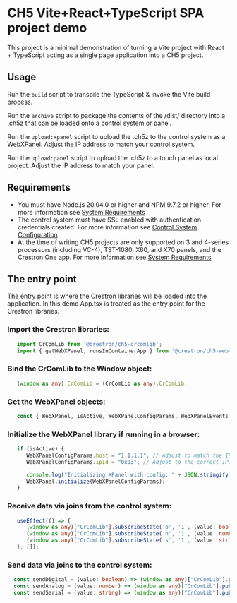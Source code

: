 # CH5 Vite+React+TypeScript SPA project demo

This project is a minimal demonstration of turning a Vite project with React + TypeScript acting as a single page application into a CH5 project.

## Usage

Run the `build` script to transpile the TypeScript & invoke the Vite build process.

Run the `archive` script to package the contents of the /dist/ directory into a .ch5z that can be loaded onto a control system or panel.

Run the `upload:xpanel` script to upload the .ch5z to the control system as a WebXPanel. Adjust the IP address to match your control system.

Run the `upload:panel` script to upload the .ch5z to a touch panel as local project. Adjust the IP address to match your panel.

## Requirements
 - You must have Node.js 20.04.0 or higher and NPM 9.7.2 or higher. For more information see [System Requirements](https://sdkcon78221.crestron.com/sdk/Crestron_HTML5UI/Content/Topics/QS-System-Requirements.htm)
 - The control system must have SSL enabled with authentication credentials created. For more information see [Control System Configuration](https://sdkcon78221.crestron.com/sdk/Crestron_HTML5UI/Content/Topics/Platforms/X-CS-Settings.htm)
 - At the time of writing CH5 projects are only supported on 3 and 4-series processors (including VC-4), TST-1080, X60, and X70 panels, and the Crestron One app. For more information see [System Requirements](https://sdkcon78221.crestron.com/sdk/Crestron_HTML5UI/Content/Topics/QS-System-Requirements.htm)

## The entry point

The entry point is where the Crestron libraries will be loaded into the application. In this demo App.tsx is treated as the entry point for the Crestron libraries.

### Import the Crestron libraries:
```ts
   import CrComLib from '@crestron/ch5-crcomlib';
   import { getWebXPanel, runsInContainerApp } from '@crestron/ch5-webxpanel';
```

### Bind the CrComLib to the Window object:
```ts
   (window as any).CrComLib = (CrComLib as any).CrComLib;
```

### Get the WebXPanel objects:
```ts
   const { WebXPanel, isActive, WebXPanelConfigParams, WebXPanelEvents } = getWebXPanel(!runsInContainerApp());
```

### Initialize the WebXPanel library if running in a browser:
```ts
   if (isActive) {
      WebXPanelConfigParams.host = "1.1.1.1"; // Adjust to match the IP of the control system
      WebXPanelConfigParams.ipId = "0x03"; // Adjust to the correct IPID of the WebXPanel

      console.log("Initializing XPanel with config: " + JSON.stringify(WebXPanelConfigParams));
      WebXPanel.initialize(WebXPanelConfigParams);
   }
```

### Receive data via joins from the control system:
```ts
   useEffect(() => {
      (window as any)["CrComLib"].subscribeState('b', '1', (value: boolean) => setDigitalState(value));
      (window as any)["CrComLib"].subscribeState('n', '1', (value: number) => setAnalogState(value));
      (window as any)["CrComLib"].subscribeState('s', '1', (value: string) => setSerialState(value));
   }, []);
```

### Send data via joins to the control system:
```ts
  const sendDigital = (value: boolean) => (window as any)["CrComLib"].publishEvent('b', '1', value);
  const sendAnalog = (value: number) => (window as any)["CrComLib"].publishEvent('b', '1', value);
  const sendSerial = (value: string) => (window as any)["CrComLib"].publishEvent('b', '1', value);
```